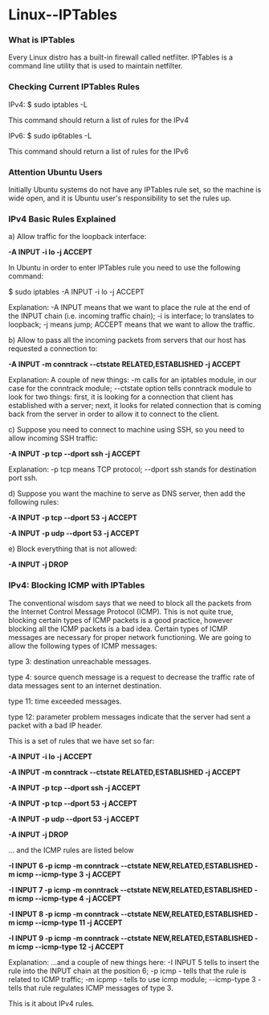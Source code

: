 # Linux--IPTables

### What is IPTables

Every Linux distro has a built-in firewall called netfilter. IPTables is a command line
utility that is used to maintain netfilter.

### Checking Current IPTables Rules

IPv4:
$ sudo iptables -L

This command should return a list of rules for the IPv4

IPv6:
$ sudo ip6tables -L

This command should return a list of rules for the IPv6

### Attention Ubuntu Users

Initially Ubuntu systems do not have any IPTables rule set, so the machine is wide open,
and it is Ubuntu user's responsibility to set the rules up.

### IPv4 Basic Rules Explained

a) Allow traffic for the loopback interface:

**-A INPUT -i lo -j ACCEPT**

In Ubuntu in order to enter IPTables rule you need to use the following command:

$ sudo iptables -A INPUT -i lo -j ACCEPT

Explanation: -A INPUT means that we want to place the rule at the end of the INPUT chain (i.e. incoming traffic chain); -i is interface; lo translates to loopback; -j means jump; ACCEPT means that we want to allow the traffic.

b) Allow to pass all the incoming packets from servers that our host has requested a connection to:

**-A INPUT -m conntrack --ctstate RELATED,ESTABLISHED -j ACCEPT**

Explanation: A couple of new things: -m calls for an iptables module, in our case for the conntrack module; --ctstate option tells conntrack module to look for two things: first, it is looking for a connection that client has established with a server; next, it looks for related connection that is coming back from the server in order to allow it to connect to the client.

c) Suppose you need to connect to machine using SSH, so you need to allow incoming SSH traffic:

**-A INPUT -p tcp --dport ssh -j ACCEPT**

Explanation: -p tcp means TCP protocol; --dport ssh stands for destination port ssh.

d) Suppose you want the machine to serve as DNS server, then add the following rules:

**-A INPUT -p tcp --dport 53 -j ACCEPT**

**-A INPUT -p udp --dport 53 -j ACCEPT**

e) Block everything that is not allowed:

**-A INPUT -j DROP**

### IPv4: Blocking ICMP with IPTables

The conventional wisdom says that we need to block all the packets
from the Internet Control Message Protocol (ICMP). This is not quite
true, blocking certain types of ICMP packets is a good practice,
however blocking all the ICMP packets is a bad idea. Certain types
of ICMP messages are necessary for proper network functioning. We are going
to allow the following types of ICMP messages:

type 3: destination unreachable messages.

type 4: source quench message is a request to decrease the traffic rate of data messages sent to an internet destination. 

type 11: time exceeded messages.

type 12: parameter problem messages indicate that the server had sent a packet with a bad IP header. 

This is a set of rules that we have set so far:

**-A INPUT -i lo -j ACCEPT**

**-A INPUT -m conntrack --ctstate RELATED,ESTABLISHED -j ACCEPT**

**-A INPUT -p tcp --dport ssh -j ACCEPT**

**-A INPUT -p tcp --dport 53 -j ACCEPT**

**-A INPUT -p udp --dport 53 -j ACCEPT**

**-A INPUT -j DROP**

... and the ICMP rules are listed below

**-I INPUT 6 -p icmp -m conntrack --ctstate NEW,RELATED,ESTABLISHED -m icmp --icmp-type 3 -j ACCEPT**

**-I INPUT 7 -p icmp -m conntrack --ctstate NEW,RELATED,ESTABLISHED -m icmp --icmp-type 4 -j ACCEPT**

**-I INPUT 8 -p icmp -m conntrack --ctstate NEW,RELATED,ESTABLISHED -m icmp --icmp-type 11 -j ACCEPT**

**-I INPUT 9 -p icmp -m conntrack --ctstate NEW,RELATED,ESTABLISHED -m icmp --icmp-type 12 -j ACCEPT**

Explanation: ...and a couple of new things here:
-I INPUT 5 tells to insert the rule into the INPUT chain at the position 6;
-p icmp - tells that the rule is related to ICMP traffic;
-m icpmp - tells to use icmp module; --icmp-type 3 - tells that rule regulates ICMP messages of type 3.

This is it about IPv4 rules.